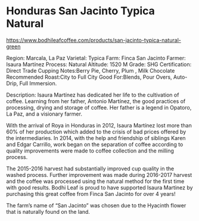 # Honduras San Jacinto Typica Natural  
https://www.bodhileafcoffee.com/products/san-jacinto-typica-natural-green  

Region: Marcala, La Paz
Varietal: Typica
Farm: Finca San Jacinto
Farmer: Isaura Martínez
Process: Natural
Altitude: 1520 M
Grade: SHG
Certification: Direct Trade
Cupping Notes:Berry Pie, Cherry, Plum , Milk Chocolate
Recommended Roast:City to Full City
Good For:Blends, Pour Overs, Auto-Drip, Full Immersion.

Description: Isaura Martínez has dedicated her life to the cultivation of coffee. Learning from her father, Antonio Martínez, the good practices of processing, drying and storage of coffee. Her father is a legend in Opatoro, La Paz, and a visionary farmer.

With the arrival of Roya in Honduras in 2012, Isaura Martínez lost more than 60% of her production which added to the crisis of bad prices offered by the intermediaries. In 2014, with the help and friendship of siblings Karen and Edgar Carrillo, work began on the separation of coffee according to quality improvements were made to coffee collection and the milling process.

The 2015-2016 harvest had substantially improved cup quality in the washed process. Further improvement was made during 2016-2017 harvest and the coffee was processed using the natural method for the first time with good results. Bodhi Leaf is proud to have supported Isaura Martinez by purchasing this great coffee from Finca San Jacinto for over 4 years! 

The farm’s name of “San Jacinto” was chosen due to the Hyacinth flower that is naturally found on the land.